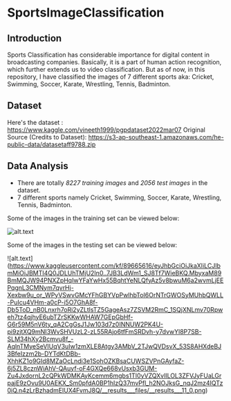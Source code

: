 # SportsImageClassification

## Introduction

Sports Classification has considerable importance for digital content in broadcasting companies. Basically, it is a part of human action recognition, which further extends us to video classification. But as of now, in this repository, I have classified the images of 7 different sports aka: Cricket, Swimming, Soccer, Karate, Wrestling, Tennis, Badminton.

## Dataset

Here's the dataset : https://www.kaggle.com/vineeth1999/pgpdataset2022mar07
Original Source (Credits to Dataset): https://s3-ap-southeast-1.amazonaws.com/he-public-data/datasetaff9788.zip

## Data Analysis

- There are totally *8227 training images* and *2056 test images* in the dataset.
- 7 different sports namely Cricket, Swimming, Soccer, Karate, Wrestling, Tennis, Badminton.

Some of the images in the training set can be viewed below:

![alt.text](https://www.kaggleusercontent.com/kf/89665616/eyJhbGciOiJkaXIiLCJlbmMiOiJBMTI4Q0JDLUhTMjU2In0..7JB3LdWm1_SJ8Tf7WieBKQ.MbyxaM89BmMQJW94PNXZpHqIwYFaYwHx55BqhtYeNLQfyAz5v8bwuM6a2wvmLjEEPqgnL3CMNym7qvrHj-Xexbw9u_or_WPyVSwvGMcYFhGBYVpPwlhbToI6OrNTrGWOSyMUhbQWLL-PuIcu4VHm-a0cP-i5O7GhA8f-Db5ToD_nB0Lnxrh7oRi2yZLtlsTZ5GageAsz7ZSVM2RmC_1SQjXNLmv70Rpweh7tz4qjhyE6ubTZrSKKwWHAW7GEpGbHf-G6r59M5nV6ty_qA2CgGsJ1Jw103d7z0INNUW2PK4U-pi9zjtXQ9mNI3WvSHVUzL2-zL55RAjo6tfFmSRDvh-y7dvwYl8P7SB-SLM34hXy2Bcmvu8f_-AqlnTMyeSeVIUqV3uIw1zmXLE8Atgy3AMbV_2TJwQVDsvX_53S8AHXdeBJ3BfeIzzm2b-DYTdKtDBb-XhhKZ1o9GId8MZaOcLndi3e1SohOZKBsaCUWSZVPnGAyfaZ-6j5ZL8cznWiAhV-QAuyf-oF4GXQe668vUsxb3GUM-Zu4JxdornL2cQPkWDMKAyKcemm6mgbs1TI0yVZQXvlILOL3ZFVJyFUaLGrpajE9zOvu9U0AEKX_Sm0pfdA0BP1hIzQ37mvPfl_h2NOJksG_nqJ2mz4IQTz0iQ.n4zLrBzhadmEIUX4FvmJ8Q/__results___files/__results___10_0.png)

Some of the images in the testing set can be viewed below:

![alt.text]
(https://www.kaggleusercontent.com/kf/89665616/eyJhbGciOiJkaXIiLCJlbmMiOiJBMTI4Q0JDLUhTMjU2In0..7JB3LdWm1_SJ8Tf7WieBKQ.MbyxaM89BmMQJW94PNXZpHqIwYFaYwHx55BqhtYeNLQfyAz5v8bwuM6a2wvmLjEEPqgnL3CMNym7qvrHj-Xexbw9u_or_WPyVSwvGMcYFhGBYVpPwlhbToI6OrNTrGWOSyMUhbQWLL-PuIcu4VHm-a0cP-i5O7GhA8f-Db5ToD_nB0Lnxrh7oRi2yZLtlsTZ5GageAsz7ZSVM2RmC_1SQjXNLmv70Rpweh7tz4qjhyE6ubTZrSKKwWHAW7GEpGbHf-G6r59M5nV6ty_qA2CgGsJ1Jw103d7z0INNUW2PK4U-pi9zjtXQ9mNI3WvSHVUzL2-zL55RAjo6tfFmSRDvh-y7dvwYl8P7SB-SLM34hXy2Bcmvu8f_-AqlnTMyeSeVIUqV3uIw1zmXLE8Atgy3AMbV_2TJwQVDsvX_53S8AHXdeBJ3BfeIzzm2b-DYTdKtDBb-XhhKZ1o9GId8MZaOcLndi3e1SohOZKBsaCUWSZVPnGAyfaZ-6j5ZL8cznWiAhV-QAuyf-oF4GXQe668vUsxb3GUM-Zu4JxdornL2cQPkWDMKAyKcemm6mgbs1TI0yVZQXvlILOL3ZFVJyFUaLGrpajE9zOvu9U0AEKX_Sm0pfdA0BP1hIzQ37mvPfl_h2NOJksG_nqJ2mz4IQTz0iQ.n4zLrBzhadmEIUX4FvmJ8Q/__results___files/__results___11_0.png)

